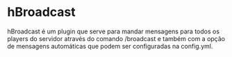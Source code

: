 # hBroadcast

hBroadcast é um plugin que serve para mandar mensagens para todos os players do servidor através do comando /broadcast e também com a opção de mensagens automáticas 
que podem ser configuradas na config.yml.
